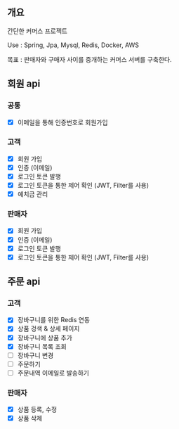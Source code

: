 ## 개요
간단한 커머스 프로젝트

Use : Spring, Jpa, Mysql, Redis, Docker, AWS

목표 : 판매자와 구매자 사이를 중개하는 커머스 서버를 구축한다.

## 회원 api
### 공통
- [x] 이메일을 통해 인증번호로 회원가입

### 고객
- [x] 회원 가입
- [x] 인증 (이메일)
- [x] 로그인 토큰 발행
- [x] 로그인 토큰을 통한 제어 확인 (JWT, Filter를 사용)
- [x] 예치금 관리

### 판매자
- [x] 회원 가입
- [x] 인증 (이메일)
- [x] 로그인 토큰 발행
- [x] 로그인 토큰을 통한 제어 확인 (JWT, Filter를 사용)

## 주문 api

### 고객
- [x] 장바구니를 위한 Redis 연동
- [x] 상품 겅색 & 상세 페이지
- [x] 장바구니에 상품 추가
- [x] 장바구니 목록 조회
- [ ] 장바구니 변경
- [ ] 주문하기
- [ ] 주문내역 이메일로 발송하기

### 판매자
- [x] 상품 등록, 수정
- [x] 상품 삭제